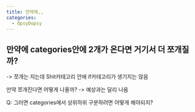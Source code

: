 ```yaml
---
title: 만약에,,
categories:
  - OpsyDopsy
---
```


## 만약에 categories안에 2개가 온다면 거기서 더 쪼개질까?
-> 쪼개는 지는데 Shit카테고리 안에 if카테고리가 생기지는 않음

만약 쪼개진다면 어떻게 나올까? -> 예상과는 달리 나옴

Q: 그러면 categories에서 상위하위 구분하려면 어떻게 해야되지?
